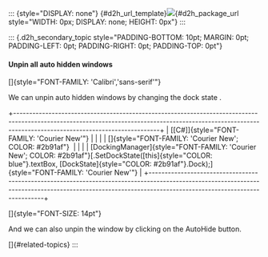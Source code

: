 ::: {style="DISPLAY: none"}
[](ms-xhelp:///?Id=d2h_url_template){#d2h_url_template}![](!package_url!){#d2h_package_url style="WIDTH: 0px; DISPLAY: none; HEIGHT: 0px"}
:::

::: {.d2h_secondary_topic style="PADDING-BOTTOM: 10pt; MARGIN: 0pt; PADDING-LEFT: 0pt; PADDING-RIGHT: 0pt; PADDING-TOP: 0pt"}
#### Unpin all auto hidden windows

[]{style="FONT-FAMILY: 'Calibri','sans-serif'"} 

We can unpin auto hidden windows by changing the dock state .

+---------------------------------------------------------------------------------------------------------------------------------------------------------------------------------------------------------+
| [\[C#\]]{style="FONT-FAMILY: 'Courier New'"}                                                                                                                                                            |
|                                                                                                                                                                                                         |
| []{style="FONT-FAMILY: 'Courier New'; COLOR: #2b91af"}                                                                                                                                                  |
|                                                                                                                                                                                                         |
| [DockingManager]{style="FONT-FAMILY: 'Courier New'; COLOR: #2b91af"}[.SetDockState([this]{style="COLOR: blue"}.textBox, [DockState]{style="COLOR: #2b91af"}.Dock);]{style="FONT-FAMILY: 'Courier New'"} |
+---------------------------------------------------------------------------------------------------------------------------------------------------------------------------------------------------------+

[]{style="FONT-SIZE: 14pt"} 

And we can also unpin the window by clicking on the AutoHide button.

[]{#related-topics}
:::
